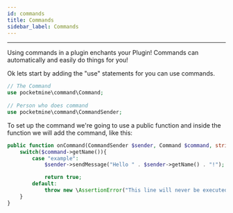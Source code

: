 ```yaml
---
id: commands
title: Commands
sidebar_label: Commands
---
```

___
Using commands in a plugin enchants your Plugin! Commands can automatically and easily do things for you!  

Ok lets start by adding the "use" statements for you can use commands.  
```php title="Main.php"
// The Command
use pocketmine\command\Command;
      
// Person who does command
use pocketmine\command\CommandSender;
```
To set up the command we're going to use a public function and inside the function we will add the command, like this:

```php title="Main.php"
public function onCommand(CommandSender $sender, Command $command, string $label, array $args) : bool{
    switch($command->getName()){
        case "example":
            $sender->sendMessage("Hello " . $sender->getName() . "!");

            return true;
        default:
            throw new \AssertionError("This line will never be executed");
    }
}
```

<!-- Thinking of making a separate tutorial on Commands and only putting a simple tutorial here.
```php
public function onCommand(CommandSender $sender, Command $cmd, string $label, array $args) : bool{
  switch($cmd->getName()){ // Use switch to get the command input
    case "test": // In this case, we will make the command "/test"
      $sender->sendMessage("This Is A Test!"); // when the sender execute the command it sends the sender a message that says "This Is A Test".
    break; // Use break to stop the operations
  }
  return true;
}
```

What would happen if the CONSOLE was the command sender? How do we prevent the Console?  

To prevent the situation above we are going to use an if statement including "instanceof"  
```php
public function onCommand(CommandSender $sender, Command $cmd, string $label, array $args) : bool{
  switch($cmd->getName()){
    case "test":
      if(!$sender instanceof Player){ // Basically this checks if the Command Sender is NOT a player
        $sender->sendMessage("This Command Only Works for players! Please perform this command IN GAME!"); // For Console Command Sender
      }else{ //if command sender is not a CONSOLE
        $sender->getInventory()->addItem(Item::get(364,0,4));
        $sender->sendMessage("You have just recieved 4 steak!");
      }
    break;
  }
  return true;
}
```
Now that we know how to do "basic" commands, let's make the command even better by allowing the user to choose how many steaks he wants by using ARGUMENTS!  

We'll take a look at a variable that we added without knowing what it was... I'm talking about the $args variable.  

It basicly stores every single arguments you use in an array. But how is it stored? Like this:
```
  /command <$args[0]> <$args[1]> <$args[2]> <$args[3]> ...
```    
Warning: Arrays always starts from 0 !
```php
public function onCommand(CommandSender $sender, Command $cmd, string $label, array $args) : bool{
  switch($cmd->getName()){
    case "test":
      if(!$sender instanceof Player){
        $sender->sendMessage("This Command Only Works for players! Please perform this command IN GAME!");
      }else{
        $sender->getInventory()->addItem(Item::get(364,0,(int)$args[0])); // We choose the first argument as the count !
        $sender->sendMessage("You have just recieved" . $args[0] . " steak!");
      }
    break;
  }
  return true;
}
```
As you can see, now we can use the /test steaks number and it will give us the number of steaks we want!  

But wait, what if the user doesn't enter the argument? The command won't work! To solve that issue, we need to add a parser to check if no argument "0" was entered, and if that's the case, "creating" it.  

We'll use function isset which allows us to check if a variable is defined. Let's what this give use in our code !  
```php
public function onCommand(CommandSender $sender, Command $cmd, string $label, array $args) : bool{
  switch($cmd->getName()){
    case "test":
      if(!$sender instanceof Player){
        $sender->sendMessage("This Command Only Works for players! Please perform this command IN GAME!");
      }else{
        if(!isset($args[0])){ // Check if argument 0 isn't defined.
          $args[0] = 4; // Defining $args[0] with value 4 this means giving the player 4 steaks
        }
        $sender->getInventory()->addItem(Item::get(364,0,(int)$args[0]));
        $sender->sendMessage("You have just recieved" . $args[0] . " steak!");
      }
    break;
  }
  return true;
}
```
But what if the user don't enter a number? And even if it's a number, what if it's negative?  

We also need to check this in our code! We will use a new function is_int which will allow us to check if a variable is an integer.  
```php
public function onCommand(CommandSender $sender, Command $cmd, string $label, array $args) : bool{
  switch($cmd->getName()){
    case "test":
      if(!$sender instanceof Player){
        $sender->sendMessage("This Command Only Works for players! Please perform this command IN GAME!");
      }else{
        if(!isset($args[0]) or (is_int($args[0]) and $args[0] > 0)){ // Check if argument 0 is an integer and is more than 0.
          $args[0] = 4; // Defining $args[0] with value 4 this means giving the player 4 steaks
        }
        $sender->getInventory()->addItem(Item::get(364,0,$args[0]));
        $sender->sendMessage("You have just recieved" . $args[0] . " steak!");
      }
    break;
  }
  return true;
}
```
And that's it! You made your first command with arguments!
-->
